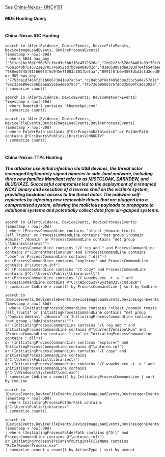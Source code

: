See [China-Nexus- UNC4191](https://www.mandiant.com/resources/blog/china-nexus-espionage-southeast-asia)

#### MDE Hunting Query

#

#### China-Nexus IOC Hunting

```kusto
search in (AlertEvidence, DeviceEvents, DeviceFileEvents, DeviceImageLoadEvents, DeviceProcessEvents)
Timestamp > now(-30d)
| where SHA1 has_any ("3f1cb1bef6bff56e5fcfbc03c3bbff6e45f2826a","2dd2e2fd578d64461e89f70cf85224c36fb3a442","8b8ba74b785c6c7441dbd1b90fff580771121cd4",
"86a1c40b75a5722e87057469521d7bd9e48a8d2c","d1e059851dae393d704f654da6e66a4e64559c3f","2bf5b2c50a5ace101995f1c261da62dae5a2311d",
"988ed0745f01f660f3f5d945e7f083a301fbefaa","0991f6fb6e4598d1d3cfd3eed04abd94a5e2d2b3","1b480bb3a9e73a4c1aab8f8a5ca5e1910abe44fd")
or MD5 has_any ("7753da1d7466f251b60673841a97ac5a","c10abb9f88f485d38e25bc5a0e757d1e","6900cf5937287a7ae87d90a4b4b4dec5","f632e4b9d663d69edaa8224a43b59033",
"8ec339a89ec786b2aea556bedee679c7","f45726a9508376fdd335004fca65392a","707de51327f6cae5679dee8e4e2202ba","ea7f5b7fdb1e637e4e73f6bf43dcf090")
| summarize count()
```

```kusto
search in (AlertEvidence, DeviceEvents, DeviceNetworkEvents)
Timestamp > now(-30d)
| where RemoteUrl contains "theworkpc.com"
| summarize count()
```

```kusto
search in (AlertEvidence, DeviceEvents, DeviceFileEvents,DeviceImageLoadEvents,DeviceProcessEvents)
Timestamp > now(-30d)
| where FolderPath contains @"C:\ProgramData\udisk" or FolderPath contains @"C:\Users\Public\Libraries\CNNUDTV"
| summarize count()
```

#

#### China-Nexus TTPs Hunting

##### The attacker use initial infection via USB devices, the threat actor leveraged legitimately signed binaries to side-load malware, including three new families Mandiant refer to as MISTCLOAK, DARKDEW, and BLUEHAZE. Successful compromise led to the deployment of a renamed NCAT binary and execution of a reverse shell on the victim’s system, providing backdoor access to the threat actor. The malware self-replicates by infecting new removable drives that are plugged into a compromised system, allowing the malicious payloads to propagate to additional systems and potentially collect data from air-gapped systems.

```kusto
search in (AlertEvidence, DeviceEvents, DeviceProcessEvents)
Timestamp > now(-30d)
| where (ProcessCommandLine contains "nltest /domain_trusts /all_Trusts" or ProcessCommandLine contains "net group \"Domain Admins\" /domain" or ProcessCommandLine contains "net group \"Administrators\"")
or (ProcessCommandLine contains "/C reg add " and ProcessCommandLine contains @"\CurrentVersion\Run" and (ProcessCommandLine contains ".exe" or ProcessCommandLine contains ".dll"))
or (ProcessCommandLine contains "explorer" and ProcessCommandLine contains @"\autorun.inf")
or (ProcessCommandLine contains "/C copy" and ProcessCommandLine contains @"C:\\Users\\Public\\Libraries\\")
or (ProcessCommandLine contains "/C wuwebv.exe -t -e " and ProcessCommandLine contains @"C:\\Windows\\System32\\cmd.exe")
| summarize CmdLine = count() by ProcessCommandLine | sort by CmdLine
```

```kusto
search in (DeviceEvents,DeviceFileEvents,DeviceImageLoadEvents,DeviceLogonEvents,DeviceNetworkEvents,DeviceProcessEvents,DeviceRegistryEvents)
Timestamp > now(-30d)
| where (InitiatingProcessCommandLine contains "nltest /domain_trusts /all_Trusts" or InitiatingProcessCommandLine contains "net group \"Domain Admins\" /domain" or InitiatingProcessCommandLine contains "net group \"Administrators\"")
or (InitiatingProcessCommandLine contains "/C reg add " and InitiatingProcessCommandLine contains @"\CurrentVersion\Run" and (ProcessCommandLine contains ".exe" or InitiatingProcessCommandLine contains ".dll"))
or (InitiatingProcessCommandLine contains "explorer" and InitiatingProcessCommandLine contains @"\autorun.inf")
or (InitiatingProcessCommandLine contains "/C copy" and InitiatingProcessCommandLine contains @"C:\\Users\\Public\\Libraries\\")
or (InitiatingProcessCommandLine contains "/C wuwebv.exe -t -e " and InitiatingProcessCommandLine contains @"C:\\Windows\\System32\\cmd.exe")
| summarize CmdLine = count() by InitiatingProcessCommandLine | sort by CmdLine
```


```kusto
search in (DeviceEvents,DeviceFileEvents,DeviceImageLoadEvents,DeviceLogonEvents,DeviceNetworkEvents,DeviceProcessEvents,DeviceRegistryEvents)
Timestamp > now(-30d)
| where InitiatingProcessFolderPath contains @"C:\Users\Public\Libraries\"
| summarize count()
```


```kusto
search in (DeviceEvents,DeviceFileEvents,DeviceImageLoadEvents,DeviceLogonEvents,DeviceNetworkEvents,DeviceProcessEvents,DeviceRegistryEvents)
Timestamp > now(-30d)
| where (InitiatingProcessFolderPath contains @"D:\" and ProcessCommandLine contains @"\autorun.inf\")
or InitiatingProcessVersionInfoOriginalFileName contains "RzCefRenderProcess.exe"
| summarize ucount = count() by ActionType | sort by ucount
```

#